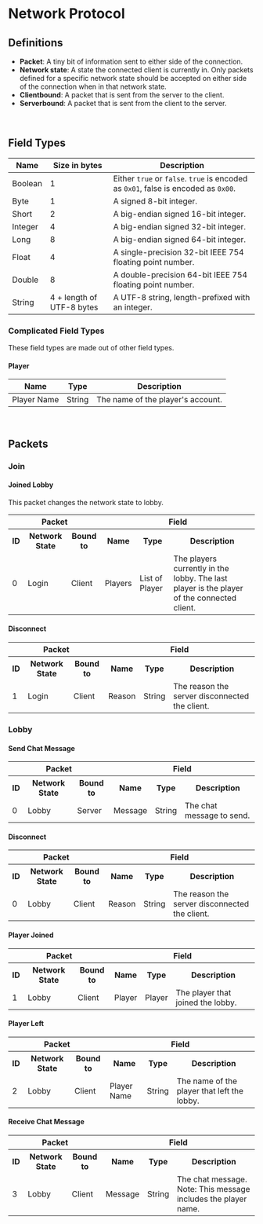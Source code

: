 # Network Protocol
## Definitions
- **Packet**: A tiny bit of information sent to either side of the connection.
- **Network state**: A state the connected client is currently in. Only packets defined for a specific network state should be accepted on either side of the connection when in that network state.
- **Clientbound**: A packet that is sent from the server to the client.
- **Serverbound**: A packet that is sent from the client to the server.

<br />

## Field Types
|Name|Size in bytes|Description|
|---|---|---|
|Boolean|1|Either `true` or `false`. `true` is encoded as `0x01`, false is encoded as `0x00`.|
|Byte|1|A signed 8-bit integer.|
|Short|2|A big-endian signed 16-bit integer.|
|Integer|4|A big-endian signed 32-bit integer.|
|Long|8|A big-endian signed 64-bit integer.|
|Float|4|A single-precision 32-bit IEEE 754 floating point number.|
|Double|8|A double-precision 64-bit IEEE 754 floating point number.|
|String|4 + length of UTF-8 bytes|A UTF-8 string, length-prefixed with an integer.|

### Complicated Field Types
These field types are made out of other field types.

#### Player
|Name|Type|Description|
|---|---|---|
|Player Name|String|The name of the player's account.|

<br />

## Packets
### Join
#### Joined Lobby
This packet changes the network state to lobby.
<table>
    <tr>
        <th colspan="3">Packet</th>
        <th colspan="3">Field</th>
    </tr>
    <tr>
        <th>ID</th>
        <th>Network State</th>
        <th>Bound to</th>
        <th>Name</th>
        <th>Type</th>
        <th>Description</th>
    </tr>
    <tr>
        <td>0</td>
        <td>Login</td>
        <td>Client</td>
        <td>Players</td>
        <td>List of Player</td>
        <td>The players currently in the lobby. The last player is the player of the connected client.</td>
    </tr>
</table>

#### Disconnect
<table>
    <tr>
        <th colspan="3">Packet</th>
        <th colspan="3">Field</th>
    </tr>
    <tr>
        <th>ID</th>
        <th>Network State</th>
        <th>Bound to</th>
        <th>Name</th>
        <th>Type</th>
        <th>Description</th>
    </tr>
    <tr>
        <td>1</td>
        <td>Login</td>
        <td>Client</td>
        <td>Reason</td>
        <td>String</td>
        <td>The reason the server disconnected the client.</td>
    </tr>
</table>

### Lobby
#### Send Chat Message
<table>
    <tr>
        <th colspan="3">Packet</th>
        <th colspan="3">Field</th>
    </tr>
    <tr>
        <th>ID</th>
        <th>Network State</th>
        <th>Bound to</th>
        <th>Name</th>
        <th>Type</th>
        <th>Description</th>
    </tr>
    <tr>
        <td>0</td>
        <td>Lobby</td>
        <td>Server</td>
        <td>Message</td>
        <td>String</td>
        <td>The chat message to send.</td>
    </tr>
</table>

#### Disconnect
<table>
    <tr>
        <th colspan="3">Packet</th>
        <th colspan="3">Field</th>
    </tr>
    <tr>
        <th>ID</th>
        <th>Network State</th>
        <th>Bound to</th>
        <th>Name</th>
        <th>Type</th>
        <th>Description</th>
    </tr>
    <tr>
        <td>0</td>
        <td>Lobby</td>
        <td>Client</td>
        <td>Reason</td>
        <td>String</td>
        <td>The reason the server disconnected the client.</td>
    </tr>
</table>

#### Player Joined
<table>
    <tr>
        <th colspan="3">Packet</th>
        <th colspan="3">Field</th>
    </tr>
    <tr>
        <th>ID</th>
        <th>Network State</th>
        <th>Bound to</th>
        <th>Name</th>
        <th>Type</th>
        <th>Description</th>
    </tr>
    <tr>
        <td>1</td>
        <td>Lobby</td>
        <td>Client</td>
        <td>Player</td>
        <td>Player</td>
        <td>The player that joined the lobby.</td>
    </tr>
</table>

#### Player Left
<table>
    <tr>
        <th colspan="3">Packet</th>
        <th colspan="3">Field</th>
    </tr>
    <tr>
        <th>ID</th>
        <th>Network State</th>
        <th>Bound to</th>
        <th>Name</th>
        <th>Type</th>
        <th>Description</th>
    </tr>
    <tr>
        <td>2</td>
        <td>Lobby</td>
        <td>Client</td>
        <td>Player Name</td>
        <td>String</td>
        <td>The name of the player that left the lobby.</td>
    </tr>
</table>

#### Receive Chat Message
<table>
    <tr>
        <th colspan="3">Packet</th>
        <th colspan="3">Field</th>
    </tr>
    <tr>
        <th>ID</th>
        <th>Network State</th>
        <th>Bound to</th>
        <th>Name</th>
        <th>Type</th>
        <th>Description</th>
    </tr>
    <tr>
        <td>3</td>
        <td>Lobby</td>
        <td>Client</td>
        <td>Message</td>
        <td>String</td>
        <td>The chat message. Note: This message includes the player name.</td>
    </tr>
</table>
